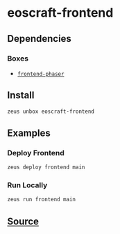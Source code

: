
eoscraft-frontend 
====================




## Dependencies
### Boxes
* [`frontend-phaser`](frontend-phaser.md)




## Install
```bash
zeus unbox eoscraft-frontend
```
## Examples
### Deploy Frontend 
```bash
zeus deploy frontend main
```
### Run Locally 
```bash
zeus run frontend main
```





## [Source](https://github.com/liquidapps-io/zeus-sdk/tree/master/boxes/groups/game/eoscraft-frontend)
